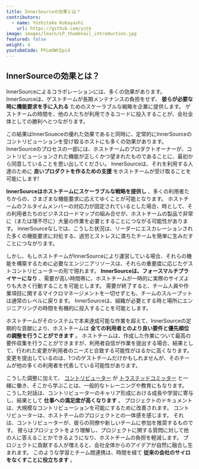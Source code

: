 ```yaml
---
title: InnerSourceの効果とは？
contributors:
  - name: Yoshitake Kobayashi
    url: https://github.com/ystk
image: images/learn/LP_thumbnail_introduction.jpg
featured: false
weight: 4
youtubeCode: PFLmOWCEpi4
---
```

<div class="sect1">
<h2 id="_innersourceの効果とは">InnerSourceの効果とは？</h2>
<div class="sectionbody">
<div class="paragraph">
<p>InnerSourceによるコラボレーションには、多くの効果があります。
InnerSourceは、ゲストチームが長期メンテナンスの負担をせず、 <strong>彼らが必要な時に機能要求を手に入れる</strong> ためのスケーラブルな戦略を企業に提供します。
ゲストチームの時間を、他の人たちが利用できるコードに投入することが、会社全体としての勝利へとつながります。</p>
</div>
<div class="paragraph">
<p>この結果はInnerSoueceの優れた効果であると同時に、定常的にInnerSourceのコントリビューションを受け取るホストにも多くの効果があります。
InnerSourceのプロセスの一部には、ホストチームのプロダクトオーナーが、コントリビューションされた機能が正しくかつ望まれたものであることに、最初から同意していることを思い出してください。
InnerSourceは、それを利用する人達のために <strong>良いプロダクトを作るための支援</strong> をホストチームが受け取ることを可能にします!</p>
</div>
<div class="paragraph">
<p><strong>InnerSourceはホストチームにスケーラブルな戦略を提供し</strong> 、多くの利用者たちからの、さまざまな機能要求に応えてゆくことが可能となります。
ホストチームのフルタイムメンバーの対応力が固定されているとした場合、時として、その利用者たちのビジネスロードマップの組み合せが、ホストチームの製品で非常に（または理不尽に）大量の作業を必要とすることにつながる可能性があります。
InnerSourceなしでは、こうした状況は、リーダーにエスカレーションされた多くの機能要求に対処する、過労とストレスに満ちたチームを簡単に生みだすことにつながります。</p>
</div>
<div class="paragraph">
<p>しかし、もしホストチームがInnerSourceにより運営している場合、それらの機能を構築するために必要なエンジニアリソースは、それらの重要度に応じたゲストコントリビューターの形で現れます。
<strong>InnerSourceは、フォースマルチプライヤーになり</strong> 、需要が高い時間帯に、ホストチームが一時的に実際のサイズよりも大きく行動することを可能とします。
需要が終了すると、チーム人員や作業項目に関するマイクロマネージメントを一切せずとも、チームのスループットは通常のレベルに戻ります。
InnerSourceは、組織が必要とする時と場所にエンジニアリングの時間を有機的に投入することを可能とします。</p>
</div>
<div class="paragraph">
<p>ホストチームがそのシステムで本来達成可能な作業を超えて、InnerSourceの定期的な貢献により、ホストチームは <strong>全ての利用者とのより良い要件と優先順位の調整を行うことができます</strong> 。
ホストチームは、作成した作業について最高の要件収集を行うことができますが、利用者自信が作業を提出する場合、結果として、行われた変更が利用者のニーズと合致する可能性がはるかに高くなります。
変更を提出しているのは、1つのゲストチームだけかもしれませんが、そのチームが他の多くの利用者を代表している可能性があります。</p>
</div>
<div class="paragraph">
<p>こうした調整に加えて、 <a href="https://innersourcecommons.org/resources/learningpath/contributor/index">コントリビューター</a> が <a href="https://innersourcecommons.org/resources/learningpath/trusted-committer/index">トラステッドコミッター</a> と一緒に働き、そこから学ぶことは、一般的なトレーニングや教育にもなります。
こうした対話は、コントリビューターのキャリア形成における成長や学習に寄与し、結果として <strong>仕事への満足度が高くなります</strong> 。
プロジェクトのドキュメントは、大規模なコントリビューションを可能にするために改善されます。
コントリビューターは、ホストチームのプロジェクトとの一体感を感じます。
それは、コントリビューターが、彼らの同僚や新しいチームに参加を推奨するものです。
彼らはプロジェクトをより理解し、プロジェクトに関する質問に対して他の人に答えることかできるようになり、ホストチームの負担を軽減します。
プロジェクトに貢献する人が増えると、会社全体からのアイデアが自然に融合し生まれます。
このような学習とチーム間連携は、時間を経て <strong>従来の会社のサイロをなくすことに役立ちます</strong> 。</p>
</div>
</div>
</div>
<!--- This file autogenerated from https://github.com/InnerSourceCommons/InnerSourceLearningPath/blob/master/scripts/generate_new_site_learning_path_markdown.js -->